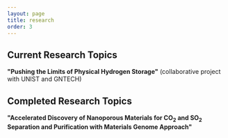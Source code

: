 ```yaml
---
layout: page
title: research
order: 3
---
```

## Current Research Topics
**"Pushing the Limits of Physical Hydrogen Storage"** (collaborative project with UNIST and GNTECH)

## Completed Research Topics
**"Accelerated Discovery of Nanoporous Materials for CO<sub>2</sub> and SO<sub>2</sub> Separation and Purification with Materials Genome Approach"**
